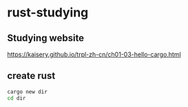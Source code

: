 # rust-studying
## Studying website
https://kaisery.github.io/trpl-zh-cn/ch01-03-hello-cargo.html

## create rust
```bash
cargo new dir
cd dir
```